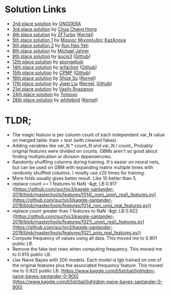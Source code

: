 

# Solution Links

- [2nd place solution](https://www.kaggle.com/c/santander-customer-transaction-prediction/discussion/88939) by [ONODERA](https://www.kaggle.com/onodera)
- [3rd place solution](https://www.kaggle.com/c/santander-customer-transaction-prediction/discussion/88902) by [Chua Cheng Hong](https://www.kaggle.com/burn874)
- [4th place solution](https://www.kaggle.com/c/santander-customer-transaction-prediction/discussion/88891) by [ZFTurbo](https://www.kaggle.com/zfturbo) ([Kernel](https://www.kaggle.com/zfturbo/magic-feature-generator))
- [5th place solution 1](https://www.kaggle.com/c/santander-customer-transaction-prediction/discussion/88897) by [Μαριος Μιχαηλιδης KazAnova](https://www.kaggle.com/kazanova)
- [5th place solution 2](https://www.kaggle.com/c/santander-customer-transaction-prediction/discussion/88929) by [Kun Hao Yeh](https://www.kaggle.com/khyeh0719)
- [8th place solution](https://www.kaggle.com/c/santander-customer-transaction-prediction/discussion/88886) by [Michael Jahrer](https://www.kaggle.com/mjahrer)
- [9th place solution](https://www.kaggle.com/c/santander-customer-transaction-prediction/discussion/88913) by [gucio3](https://www.kaggle.com/guchio3) ([Github](https://github.com/guchio3/kaggle-santander-2019))
- [12th place solution](https://www.kaggle.com/c/santander-customer-transaction-prediction/discussion/88906) by [spongebob](https://www.kaggle.com/baomengjiao)
- [14th place solution](https://www.kaggle.com/c/santander-customer-transaction-prediction/discussion/88927) by [qrfaction](https://www.kaggle.com/action) ([Github](https://github.com/qrfaction/Kaggle_SCTP_gold_14th_solution))
- [15th place solution](https://www.kaggle.com/c/santander-customer-transaction-prediction/discussion/88888) by [CPMP](https://www.kaggle.com/cpmpml) ([Github](https://github.com/jfpuget/Kaggle_Santander_2019))
- [16th place solution](https://www.kaggle.com/c/santander-customer-transaction-prediction/discussion/88926#513154) by [Shize Su](https://www.kaggle.com/sushize) ([Kernel](https://www.kaggle.com/joaopmpeinado/let-s-show-some-magic-lb-0-922?scriptVersionId=12758872))
- [17th place solution](https://www.kaggle.com/c/santander-customer-transaction-prediction/discussion/88936) by [Jiwei Liu](https://www.kaggle.com/jiweiliu) ([Kernel](https://www.kaggle.com/jiweiliu/lb-0-9228-nn-weight-sharing-of-var-group), [Github](https://github.com/daxiongshu/santander))
- [21st place solution](https://www.kaggle.com/c/santander-customer-transaction-prediction/discussion/88901) by [Vasily Ryazanov](https://www.kaggle.com/ryazanoff)
- [24th place solution](https://www.kaggle.com/c/santander-customer-transaction-prediction/discussion/88943) by [Tomoyo](https://www.kaggle.com/guziye)
- [26th place solution](https://www.kaggle.com/c/santander-customer-transaction-prediction/discussion/88915) by [whitebird](https://www.kaggle.com/whitebird) ([Kernel](https://www.kaggle.com/whitebird/0-923-in-n-5-aug))

# TLDR;

- The magic feature is per column count of each independent var\_N value on merged table: train + test (with cleaned fakes).
- Adding variables like var_N \* count_N and var_N / count_ Probably original features were divided on counts. GBMs aren&#39;t so good about finding multiplication or division dependencies.
- Randomly shuffling columns during training. It&#39;s easier on neural nets, but can be used on GBM with expanding matrix multiple times with randomly shuffled columns. I mostly use x20 times for training.
- More folds usually gives better result. Like 10 better than 5.
- replace count == 1 features to NaN -\&gt; LB 0.917 ([https://github.com/guchio3/kaggle-santander-2019/blob/master/tools/features/f014\_non\_uniq\_real\_features.py](https://github.com/guchio3/kaggle-santander-2019/blob/master/tools/features/f014_non_uniq_real_features.py))
- replace count greater than 1 features to NaN -\&gt; LB 0.922 ([https://github.com/guchio3/kaggle-santander-2019/blob/master/tools/features/f021\_uniq\_real\_features.py](https://github.com/guchio3/kaggle-santander-2019/blob/master/tools/features/f021_uniq_real_features.py))
- Compute frequency of values using all data. This moved me to 0.901 public LB.
- Remove the fake test rows when computing frequency. This moved me to 0.913 public LB.
- Use Naive Bayes with 200 models. Each model is lgb trained on one of the original features plus the associated frequency feature. This moved me to 0.922 public LB. [https://www.kaggle.com/b5strbal/lightgbm-naive-bayes-santander-0-900](https://www.kaggle.com/b5strbal/lightgbm-naive-bayes-santander-0-900)

